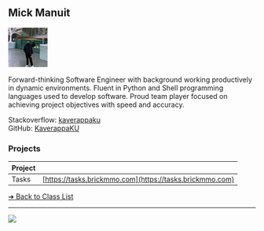 <style>@import url("//readme.codeadam.ca/readme.css");</style>

## Mick Manuit

![Adam Thomas](../images/mikmok25.jpg)


Forward-thinking Software Engineer with background working productively in dynamic environments. Fluent in Python and Shell programming languages used to develop software. Proud team player focused on achieving project objectives with speed and accuracy.

Stackoverflow: [kaverappaku](https://stackoverflow.com/users/23221089/mick-nixon)  
GitHub: [KaverappaKU](https://stackoverflow.com/users/23221089/mick-nixon)

### Projects

| Project |                                                          |
| ------- | -------------------------------------------------------- |
| Tasks   | [https://tasks.brickmmo.com](https://tasks.brickmmo.com) |

[&#10132; Back to Class List](/)

---

<a href="https://brickmmo.com">
<img src="https://brickmmo.com/images/brickmmo-logo-horizontal.jpg" width="100">
</a>
